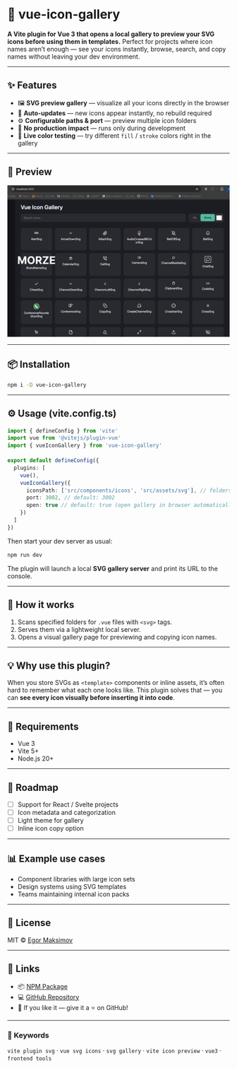 # 🎨 vue-icon-gallery

**A Vite plugin for Vue 3 that opens a local gallery to preview your SVG icons before using them in templates.**
Perfect for projects where icon names aren’t enough — see your icons instantly, browse, search, and copy names without leaving your dev environment.

---

## ✨ Features

- 🖼️ **SVG preview gallery** — visualize all your icons directly in the browser
- 🔄 **Auto-updates** — new icons appear instantly, no rebuild required
- ⚙️ **Configurable paths & port** — preview multiple icon folders
- 🚫 **No production impact** — runs only during development
- 🎨 **Live color testing** — try different `fill` / `stroke` colors right in the gallery

---

## 🧩 Preview

![Icon gallery preview](./src/assets/screen.png)

---

## 📦 Installation

```bash
npm i -D vue-icon-gallery
```

---

## ⚙️ Usage (vite.config.ts)

```typescript
import { defineConfig } from 'vite'
import vue from '@vitejs/plugin-vue'
import { vueIconGallery } from 'vue-icon-gallery'

export default defineConfig({
  plugins: [
    vue(),
    vueIconGallery({
      iconsPath: ['src/components/icons', 'src/assets/svg'], // folders with your SVG files
      port: 3002, // default: 3002
      open: true // default: true (open gallery in browser automatically)
    })
  ]
})
```

Then start your dev server as usual:

```bash
npm run dev
```

The plugin will launch a local **SVG gallery server** and print its URL to the console.

---

## 🧠 How it works

1. Scans specified folders for `.vue` files with `<svg>` tags.
2. Serves them via a lightweight local server.
3. Opens a visual gallery page for previewing and copying icon names.

---

## 💡 Why use this plugin?

When you store SVGs as `<template>` components or inline assets, it’s often hard to remember what each one looks like.
This plugin solves that — you can **see every icon visually before inserting it into code**.

---

## 🧰 Requirements

- Vue 3
- Vite 5+
- Node.js 20+

---

## 🚀 Roadmap

- [ ] Support for React / Svelte projects
- [ ] Icon metadata and categorization
- [ ] Light theme for gallery
- [ ] Inline icon copy option

---

## 📊 Example use cases

- Component libraries with large icon sets
- Design systems using SVG templates
- Teams maintaining internal icon packs

---

## 🧾 License

MIT © [Egor Maksimov](https://github.com/MaksimovEgor)

---

## 🔗 Links

- 📦 [NPM Package](https://www.npmjs.com/package/vue-icon-gallery)
- 💻 [GitHub Repository](https://github.com/MaksimovEgor/vue-icon-gallery)
- 🌟 If you like it — give it a ⭐ on GitHub!

---

### 🧭 Keywords

`vite plugin svg` · `vue svg icons` · `svg gallery` · `vite icon preview` · `vue3` · `frontend tools`
